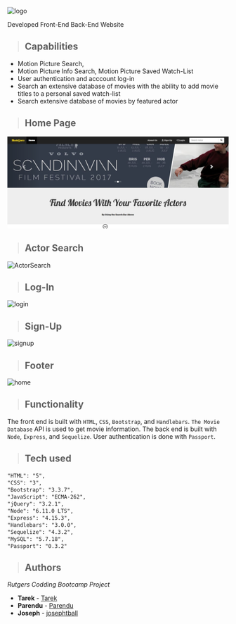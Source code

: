 ![logo](https://user-images.githubusercontent.com/25464867/29845169-e14acc02-8cdf-11e7-83e4-e75d302cb0b9.png)

Developed Front-End Back-End Website


> ## Capabilities
* Motion Picture Search, 
* Motion Picture Info Search, Motion Picture Saved Watch-List 
* User authentication and acccount log-in
* Search an extensive database of movies with the ability to add movie titles to a personal saved watch-list
* Search extensive database of movies by featured actor 

> ## Home Page
![Home Page](screenshots/home.jpg)



> ## Actor Search
![ActorSearch](https://user-images.githubusercontent.com/25464867/29844005-d8cc97d0-8cdb-11e7-91b6-ae05f10ede4f.png)
> ## Log-In
![login](https://user-images.githubusercontent.com/25464867/29844812-9f882572-8cde-11e7-8a0f-866ab259369e.png)

> ## Sign-Up
![signup](https://user-images.githubusercontent.com/25464867/29844815-a173b9e6-8cde-11e7-822e-a2322ea14724.png)

> ## Footer
![home](https://user-images.githubusercontent.com/25464867/29844816-a334d986-8cde-11e7-935c-a9ae383d263c.png)

> ## Functionality
The front end is built with `HTML`, `CSS`, `Bootstrap`, and `Handlebars`. `The Movie Database` API is used to get movie information. The back end is built with `Node`, `Express`, and `Sequelize`. User authentication is done with `Passport`. 


> ## Tech used

    "HTML": "5",
    "CSS": "3",
    "Bootstrap": "3.3.7",
    "JavaScript": "ECMA-262",
    "jQuery": "3.2.1",
    "Node": "6.11.0 LTS",
    "Express": "4.15.3",
    "Handlebars": "3.0.0",
    "Sequelize": "4.3.2",
    "MySQL": "5.7.18",
    "Passport": "0.3.2"


> ## Authors
*Rutgers Codding Bootcamp Project*
* **Tarek** - [Tarek](https://github.com/Tarek731)
* **Parendu** - [Parendu](https://github.com/parendu)
* **Joseph** - [josephtball](https://github.com/josephtball)
